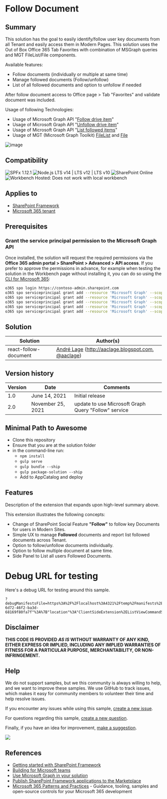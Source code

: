 # Follow Document

## Summary

This solution has the goal to easily identify/follow user key documents from all Tenant and easily access them in Modern Pages. This solution uses the Out of Box Office 365 Tab Favorites with combination of MSGraph queries and MGT FileList/File components.

Available features:
- Follow documents (individually or multiple at same time)
- Manage followed documents (Follow/unfollow)
- List of all followed documents and option to unfollow if needed

After follow document access to Office page > Tab "Favorites" and validate document was included.

Usage of following Technologies:
- Usage of Microsoft Graph API "[Follow drive item](https://docs.microsoft.com/en-us/graph/api/driveitem-follow?view=graph-rest-1.0&tabs=http)"
- Usage of Microsoft Graph API "[Unfollow drive item](https://docs.microsoft.com/en-us/graph/api/driveitem-unfollow?view=graph-rest-1.0&tabs=http)"
- Usage of Microsoft Graph API "[List followed items](https://docs.microsoft.com/en-us/graph/api/drive-list-following?view=graph-rest-1.0&tabs=http)"
- Usage of MGT (Microsoft Graph Toolkit) [FileList](https://docs.microsoft.com/en-us/graph/toolkit/components/file-list) and [File](https://docs.microsoft.com/en-us/graph/toolkit/components/file)

![image](./Assets/FollowDocumentSample1.gif)

## Compatibility

![SPFx 1.12.1](https://img.shields.io/badge/SPFx-1.12.1-green.svg)
![Node.js LTS v14 | LTS v12 | LTS v10](https://img.shields.io/badge/Node.js-LTS%20v14%20%7C%20LTS%20v12%20%7C%20LTS%20v10-green.svg) 
![SharePoint Online](https://img.shields.io/badge/SharePoint-Online-yellow.svg)
![Workbench Hosted: Does not work with local workbench](https://img.shields.io/badge/Workbench-Hosted-yellow.svg "Does not work with local workbench")


## Applies to

- [SharePoint Framework](https://aka.ms/spfx)
- [Microsoft 365 tenant](https://docs.microsoft.com/en-us/sharepoint/dev/spfx/set-up-your-developer-tenant)


## Prerequisites

### Grant the service principal permission to the Microsoft Graph API

Once installed, the solution will request the required permissions via the **Office 365 admin portal > SharePoint > Advanced > API access**.
If you prefer to approve the permissions in advance, for example when testing the solution in the Workbench page without installing it, you can do so using the [CLI for Microsoft 365](https://pnp.github.io/cli-microsoft365/):

```bash
o365 spo login https://contoso-admin.sharepoint.com
o365 spo serviceprincipal grant add --resource 'Microsoft Graph' --scope 'Files.Read'
o365 spo serviceprincipal grant add --resource 'Microsoft Graph' --scope 'Files.Read.All'
o365 spo serviceprincipal grant add --resource 'Microsoft Graph' --scope 'Sites.Read.All'
o365 spo serviceprincipal grant add --resource 'Microsoft Graph' --scope 'Files.ReadWrite.All'
o365 spo serviceprincipal grant add --resource 'Microsoft Graph' --scope '"Sites.ReadWrite.All'
```

## Solution

Solution|Author(s)
--------|---------
react-follow-document | [André Lage](https://github.com/aaclage) (http://aaclage.blogspot.com, [@aaclage](https://twitter.com/aaclage))

## Version history

Version|Date|Comments
-------|----|--------
1.0|June 14, 2021|Initial release
2.0|November 25, 2021|update to use Microsoft Graph Query "Follow" service

## Minimal Path to Awesome

- Clone this repository
- Ensure that you are at the solution folder
- in the command-line run:
  - `npm install`
  - `gulp serve`
  - `gulp bundle --ship`
  - `gulp package-solution --ship`
  - Add to AppCatalog and deploy

## Features

Description of the extension that expands upon high-level summary above.

This extension illustrates the following concepts:

- Change of SharePoint Social Feature **"Follow"** to follow key Documents for users in Modern Sites. 
- Simple UX to manage **Followed** documents and report list followed documents across Tenant.
- Option to follow/unfollow documents individually. 
- Option to follow multiple document at same time.  
- Side Panel to List all users Followed Documents.


# Debug URL for testing
Here's a debug URL for testing around this sample.
```
?debugManifestsFile=https%3A%2F%2Flocalhost%3A4321%2Ftemp%2Fmanifests%2Ejs&loadSPFX=true&customActions=%7B"e56ac563-6d72-46f2-ba3d-68169f80fa7f"%3A%7B"location"%3A"ClientSideExtension%2EListViewCommandSet%2ECommandBar"%2C"properties"%3A%7B%7D%7D%7D
```

## Disclaimer
**THIS CODE IS PROVIDED *AS IS* WITHOUT WARRANTY OF ANY KIND, EITHER EXPRESS OR IMPLIED, INCLUDING ANY IMPLIED WARRANTIES OF FITNESS FOR A PARTICULAR PURPOSE, MERCHANTABILITY, OR NON-INFRINGEMENT.**

## Help

We do not support samples, but we this community is always willing to help, and we want to improve these samples. We use GitHub to track issues, which makes it easy for  community members to volunteer their time and help resolve issues.

If you encounter any issues while using this sample, [create a new issue](https://github.com/pnp/sp-dev-fx-extensions/issues/new?assignees=&labels=Needs%3A+Triage+%3Amag%3A%2Ctype%3Abug-suspected&template=bug-report.yml&sample=react-follow-document&authors=@aaclage&title=react-follow-document%20-%20).

For questions regarding this sample, [create a new question](https://github.com/pnp/sp-dev-fx-extensions/issues/new?assignees=&labels=Needs%3A+Triage+%3Amag%3A%2Ctype%3Abug-suspected&template=question.yml&sample=react-follow-document&authors=@aaclage&title=react-follow-document%20-%20).

Finally, if you have an idea for improvement, [make a suggestion](https://github.com/pnp/sp-dev-fx-extensions/issues/new?assignees=&labels=Needs%3A+Triage+%3Amag%3A%2Ctype%3Abug-suspected&template=suggestion.yml&sample=react-follow-document&authors=@aaclage&title=react-follow-document%20-%20).

<img src="https://m365-visitor-stats.azurewebsites.net/sp-dev-fx-webparts/samples/react-follow-document" />

## References

- [Getting started with SharePoint Framework](https://docs.microsoft.com/en-us/sharepoint/dev/spfx/set-up-your-developer-tenant)
- [Building for Microsoft teams](https://docs.microsoft.com/en-us/sharepoint/dev/spfx/build-for-teams-overview)
- [Use Microsoft Graph in your solution](https://docs.microsoft.com/en-us/sharepoint/dev/spfx/web-parts/get-started/using-microsoft-graph-apis)
- [Publish SharePoint Framework applications to the Marketplace](https://docs.microsoft.com/en-us/sharepoint/dev/spfx/publish-to-marketplace-overview)
- [Microsoft 365 Patterns and Practices](https://aka.ms/m365pnp) - Guidance, tooling, samples and open-source controls for your Microsoft 365 development
